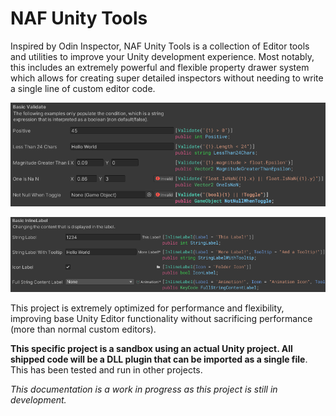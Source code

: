 NAF Unity Tools
===============

Inspired by Odin Inspector, NAF Unity Tools is a collection of Editor tools and utilities to improve your Unity development experience. Most notably, this includes an extremely powerful and flexible property drawer system which allows for creating super detailed inspectors without needing to write a single line of custom editor code.

![Validate Sample Inspector](Docs/validate_sample_inspector.png)

![Inline Label Sample Inspector](Docs/inline_label_sample_inspector.png)

This project is extremely optimized for performance and flexibility, improving base Unity Editor functionality without sacrificing performance (more than normal custom editors).

**This specific project is a sandbox using an actual Unity project. All shipped code will be a DLL plugin that can be imported as a single file**. This has been tested and run in other projects.


*This documentation is a work in progress as this project is still in development.*
